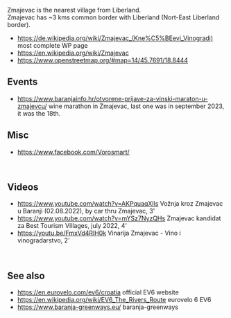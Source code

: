 
Zmajevac is the nearest village from Liberland.  
Zmajevac has ~3 kms common border with Liberland (Nort-East Liberland border).

* https://de.wikipedia.org/wiki/Zmajevac_(Kne%C5%BEevi_Vinogradi) most complete WP page
* https://en.wikipedia.org/wiki/Zmajevac
* https://www.openstreetmap.org/#map=14/45.7691/18.8444


Events
------
* https://www.baranjainfo.hr/otvorene-prijave-za-vinski-maraton-u-zmajevcu/ wine marathon in Zmajevac, last one was in september 2023, it was the 18th.


Misc
----
* https://www.facebook.com/Vorosmart/
<br>


Videos
------
* https://www.youtube.com/watch?v=AKPquaqXlls Vožnja kroz Zmajevac u Baranji (02.08.2022), by car thru Zmajevac, 3'
* https://www.youtube.com/watch?v=mYSz7NyzQHs Zmajevac kandidat za Best Tourism Villages, july 2022, 4'
* https://youtu.be/FmxVd4RlH0k Vinarija Zmajevac - Vino i vinogradarstvo, 2'

<br>

See also
--------
* https://en.eurovelo.com/ev6/croatia official EV6 website
* https://en.wikipedia.org/wiki/EV6_The_Rivers_Route eurovelo 6 EV6
* https://www.baranja-greenways.eu/ baranja-greenways

<br>

